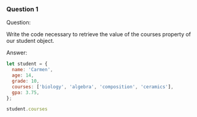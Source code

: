 

### Question 1

Question:

Write the code necessary to retrieve the value of the courses property of our student object.

Answer:

```javascript
let student = {
  name: 'Carmen',
  age: 14,
  grade: 10,
  courses: ['biology', 'algebra', 'composition', 'ceramics'],
  gpa: 3.75,
};

student.courses
```